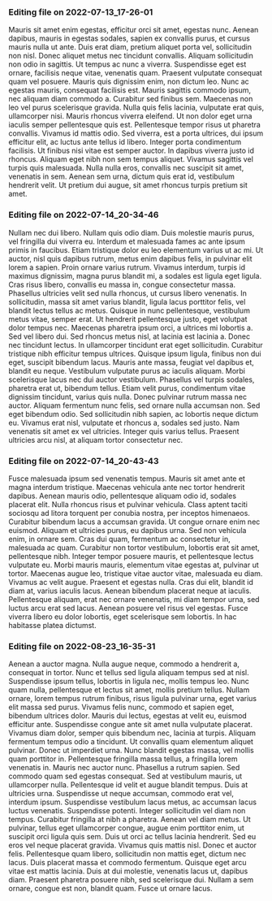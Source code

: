

### Editing file on 2022-07-13_17-26-01

Mauris sit amet enim egestas, efficitur orci sit amet, egestas nunc. Aenean dapibus, mauris in egestas sodales, sapien ex convallis purus, et cursus mauris nulla ut ante. Duis erat diam, pretium aliquet porta vel, sollicitudin non nisl. Donec aliquet metus nec tincidunt convallis. Aliquam sollicitudin non odio in sagittis. Ut tempus ac nunc a viverra. Suspendisse eget est ornare, facilisis neque vitae, venenatis quam. Praesent vulputate consequat quam vel posuere. Mauris quis dignissim enim, non dictum leo. Nunc ac egestas mauris, consequat facilisis est. Mauris sagittis commodo ipsum, nec aliquam diam commodo a.
Curabitur sed finibus sem. Maecenas non leo vel purus scelerisque gravida. Nulla quis felis lacinia, vulputate erat quis, ullamcorper nisi. Mauris rhoncus viverra eleifend. Ut non dolor eget urna iaculis semper pellentesque quis est. Pellentesque tempor risus ut pharetra convallis. Vivamus id mattis odio. Sed viverra, est a porta ultrices, dui ipsum efficitur elit, ac luctus ante tellus id libero. Integer porta condimentum facilisis. Ut finibus nisi vitae est semper auctor. In dapibus viverra justo id rhoncus. Aliquam eget nibh non sem tempus aliquet. Vivamus sagittis vel turpis quis malesuada. Nulla nulla eros, convallis nec suscipit sit amet, venenatis in sem. Aenean sem urna, dictum quis erat id, vestibulum hendrerit velit. Ut pretium dui augue, sit amet rhoncus turpis pretium sit amet.




### Editing file on 2022-07-14_20-34-46

Nullam nec dui libero. Nullam quis odio diam. Duis molestie mauris purus, vel fringilla dui viverra eu. Interdum et malesuada fames ac ante ipsum primis in faucibus. Etiam tristique dolor eu leo elementum varius ut ac mi. Ut auctor, nisl quis dapibus rutrum, metus enim dapibus felis, in pulvinar elit lorem a sapien. Proin ornare varius rutrum.
Vivamus interdum, turpis id maximus dignissim, magna purus blandit mi, a sodales est ligula eget ligula. Cras risus libero, convallis eu massa in, congue consectetur massa. Phasellus ultricies velit sed nulla rhoncus, ut cursus libero venenatis. In sollicitudin, massa sit amet varius blandit, ligula lacus porttitor felis, vel blandit lectus tellus ac metus. Quisque in nunc pellentesque, vestibulum metus vitae, semper erat. Ut hendrerit pellentesque justo, eget volutpat dolor tempus nec. Maecenas pharetra ipsum orci, a ultrices mi lobortis a. Sed vel libero dui. Sed rhoncus metus nisl, at lacinia est lacinia a. Donec nec tincidunt lectus. In ullamcorper tincidunt erat eget sollicitudin.
Curabitur tristique nibh efficitur tempus ultrices. Quisque ipsum ligula, finibus non dui eget, suscipit bibendum lacus. Mauris ante massa, feugiat vel dapibus et, blandit eu neque. Vestibulum vulputate purus ac iaculis aliquam. Morbi scelerisque lacus nec dui auctor vestibulum. Phasellus vel turpis sodales, pharetra erat ut, bibendum tellus. Etiam velit purus, condimentum vitae dignissim tincidunt, varius quis nulla. Donec pulvinar rutrum massa nec auctor. Aliquam fermentum nunc felis, sed ornare nulla accumsan non. Sed eget bibendum odio. Sed sollicitudin nibh sapien, ac lobortis neque dictum eu. Vivamus erat nisl, vulputate et rhoncus a, sodales sed justo. Nam venenatis sit amet ex vel ultricies. Integer quis varius tellus. Praesent ultricies arcu nisl, at aliquam tortor consectetur nec.




### Editing file on 2022-07-14_20-43-43

Fusce malesuada ipsum sed venenatis tempus. Mauris sit amet ante et magna interdum tristique. Maecenas vehicula ante nec tortor hendrerit dapibus. Aenean mauris odio, pellentesque aliquam odio id, sodales placerat elit. Nulla rhoncus risus et pulvinar vehicula. Class aptent taciti sociosqu ad litora torquent per conubia nostra, per inceptos himenaeos. Curabitur bibendum lacus a accumsan gravida. Ut congue ornare enim nec euismod. Aliquam et ultricies purus, eu dapibus urna. Sed non vehicula enim, in ornare sem. Cras dui quam, fermentum ac consectetur in, malesuada ac quam. Curabitur non tortor vestibulum, lobortis erat sit amet, pellentesque nibh. Integer tempor posuere mauris, et pellentesque lectus vulputate eu. Morbi mauris mauris, elementum vitae egestas at, pulvinar ut tortor. Maecenas augue leo, tristique vitae auctor vitae, malesuada eu diam. Vivamus ac velit augue.
Praesent et egestas nulla. Cras dui elit, blandit id diam at, varius iaculis lacus. Aenean bibendum placerat neque at iaculis. Pellentesque aliquam, erat nec ornare venenatis, mi diam tempor urna, sed luctus arcu erat sed lacus. Aenean posuere vel risus vel egestas. Fusce viverra libero eu dolor lobortis, eget scelerisque sem lobortis. In hac habitasse platea dictumst.




### Editing file on 2022-08-23_16-35-31

Aenean a auctor magna. Nulla augue neque, commodo a hendrerit a, consequat in tortor. Nunc et tellus sed ligula aliquam tempus sed at nisl. Suspendisse ipsum tellus, lobortis in ligula nec, mollis tempus leo. Nunc quam nulla, pellentesque et lectus sit amet, mollis pretium tellus. Nullam ornare, lorem tempus rutrum finibus, risus ligula pulvinar urna, eget varius elit massa sed purus. Vivamus felis nunc, commodo et sapien eget, bibendum ultrices dolor. Mauris dui lectus, egestas at velit eu, euismod efficitur ante. Suspendisse congue ante sit amet nulla vulputate placerat.
Vivamus diam dolor, semper quis bibendum nec, lacinia at turpis. Aliquam fermentum tempus odio a tincidunt. Ut convallis quam elementum aliquet pulvinar. Donec ut imperdiet urna. Nunc blandit egestas massa, vel mollis quam porttitor in. Pellentesque fringilla massa tellus, a fringilla lorem venenatis in. Mauris nec auctor nunc. Phasellus a rutrum sapien. Sed commodo quam sed egestas consequat. Sed at vestibulum mauris, ut ullamcorper nulla. Pellentesque id velit et augue blandit tempus. Duis at ultricies urna. Suspendisse ut neque accumsan, commodo erat vel, interdum ipsum. Suspendisse vestibulum lacus metus, ac accumsan lacus luctus venenatis.
Suspendisse potenti. Integer sollicitudin vel diam non tempus. Curabitur fringilla at nibh a pharetra. Aenean vel diam metus. Ut pulvinar, tellus eget ullamcorper congue, augue enim porttitor enim, ut suscipit orci ligula quis sem. Duis ut orci ac tellus lacinia hendrerit. Sed eu eros vel neque placerat gravida. Vivamus quis mattis nisl. Donec et auctor felis. Pellentesque quam libero, sollicitudin non mattis eget, dictum nec lacus. Duis placerat massa et commodo fermentum. Quisque eget arcu vitae est mattis lacinia. Duis at dui molestie, venenatis lacus ut, dapibus diam. Praesent pharetra posuere nibh, sed scelerisque dui. Nullam a sem ornare, congue est non, blandit quam. Fusce ut ornare lacus.


